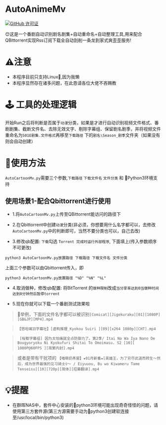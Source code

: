 # AutoAnimeMv

[![ GitHub 许可证](https://badgen.net/github/license/Abcuders/AutoCartoonMv)](https://github.com/Abcuders/AutoCartoonMv/LICENSE)

😊这是一个番剧自动识别剧名剧集+自动重命名+自动整理工具,用来配合QBittorrent实现Rss订阅下载全自动刮削一条龙到家式爽歪歪服务!

# ⚠️注意
* 本程序目前只支持Linux🐧,因为我懒
* 本程序显然存在诸多问题，在此恳请各位大佬不吝赐教

# 🕹️ 工具的处理逻辑

开始Run之后将判断是否属于`动漫`分类，如果是才进行自动识别视频文件格式、番剧剧集、截断文件名、去除无效文字、剔除字幕组、保留剧名剧季，并将视频文件重命名为`S01E剧集.文件格式`再移至`下载路径` 下的`剧名\Season_剧季`文件夹（如果没有则会自动创建）

# 📝使用方法 
 `AutoCartoonMv.py`需要三个参数,`下载路径` `下载文件名` `文件分类` 和 🐍Python3环境支持
## 使用场景1-配合Qbittorrent进行使用
  * 1.将`AutoCartoonMv.py`上传至QBittorrent能访问的路径下
  
  * 2.在Qbittorrent中创建`动漫`分类(非必须，你想要用什么名字都可以，去修改`AutoCartoonMv.py`中的判断即可，当然不要分类也可以，自己去改)

  * 3.修改qb配置: `下载`勾选 `Torrent 完成时运行外部程序`, 下面填上(传入参数顺序不可更改)
  
  ```
  python3 AutoCartoonMv.py放置路径 下载路径 下载文件名 文件分类
  ```
  上面三个参数可以由Qbittorrent传入，即
  ```
  python3 AutoCartoonMv.py放置路径 "%D" "%N" "%L"
  ```
  * 4.取消做种，修改qb配置: 将BitTorrent 的`做种限制`改成`当分享率达到0当做种时间达到0分钟然后暂停torrent`

  * 5.现在你就可以下载一个番剧测试效果啦
  > 🚩举例，下面的文件名字都可以被识别`[Comicat][Jigokuraku][01][1080P][GB&JP][MP4].mp4` 
  
  >`【悠哈璃羽字幕社】[虚构推理_Kyokou Suiri ][09][x264 1080p][CHT].mp4`
  
  >` [桜都字幕组] 因为太怕痛就全点防御力了。第2季/ Itai No Wa Iya Nano De Bougyoryoku Ni Kyokufuri Shitai To Omoimasu. S2 [10][ 1080P@60FPS ][简繁内封].mp4`
  
  > 或者是带有干扰项的 `【喵萌奶茶屋】★01月新番★[英雄王，为了穷尽武道而转生～然后，成为世界最强的见习骑士♀～ / Eiyuuou, Bu wo Kiwameru Tame Tenseisu][10][720p][简体][招募翻译].mp4`
  
# 💡提醒
* 在群晖NAS中，套件中心安装的🐍python3环境可能出现奇奇怪怪的问题，请使用第三方套件源(第三方源需要手动为🐍python3创建软连接至/usr/local/bin/python3)
